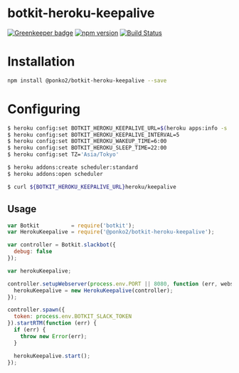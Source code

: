 # botkit-heroku-keepalive

[![Greenkeeper badge](https://badges.greenkeeper.io/ponko2/botkit-heroku-keepalive.svg)](https://greenkeeper.io/)
[![npm version](https://badge.fury.io/js/%40ponko2%2Fbotkit-heroku-keepalive.svg)](https://badge.fury.io/js/%40ponko2%2Fbotkit-heroku-keepalive)
[![Build Status](https://travis-ci.org/ponko2/botkit-heroku-keepalive.svg?branch=master)](https://travis-ci.org/ponko2/botkit-heroku-keepalive)

# Installation

```sh
npm install @ponko2/botkit-heroku-keepalive --save
```

# Configuring

```sh
$ heroku config:set BOTKIT_HEROKU_KEEPALIVE_URL=$(heroku apps:info -s | grep web-url | cut -d= -f2)
$ heroku config:set BOTKIT_HEROKU_KEEPALIVE_INTERVAL=5
$ heroku config:set BOTKIT_HEROKU_WAKEUP_TIME=6:00
$ heroku config:set BOTKIT_HEROKU_SLEEP_TIME=22:00
$ heroku config:set TZ='Asia/Tokyo'
```

```sh
$ heroku addons:create scheduler:standard
$ heroku addons:open scheduler
```

```sh
$ curl ${BOTKIT_HEROKU_KEEPALIVE_URL}heroku/keepalive
```

## Usage

```js
var Botkit          = require('botkit');
var HerokuKeepalive = require('@ponko2/botkit-heroku-keepalive');

var controller = Botkit.slackbot({
  debug: false
});

var herokuKeepalive;

controller.setupWebserver(process.env.PORT || 8080, function (err, webserver) {
  herokuKeepalive = new HerokuKeepalive(controller);
});

controller.spawn({
  token: process.env.BOTKIT_SLACK_TOKEN
}).startRTM(function (err) {
  if (err) {
    throw new Error(err);
  }

  herokuKeepalive.start();
});
```
